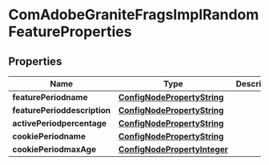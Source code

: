 
# ComAdobeGraniteFragsImplRandomFeatureProperties

## Properties
Name | Type | Description | Notes
------------ | ------------- | ------------- | -------------
**featurePeriodname** | [**ConfigNodePropertyString**](ConfigNodePropertyString.md) |  |  [optional]
**featurePerioddescription** | [**ConfigNodePropertyString**](ConfigNodePropertyString.md) |  |  [optional]
**activePeriodpercentage** | [**ConfigNodePropertyString**](ConfigNodePropertyString.md) |  |  [optional]
**cookiePeriodname** | [**ConfigNodePropertyString**](ConfigNodePropertyString.md) |  |  [optional]
**cookiePeriodmaxAge** | [**ConfigNodePropertyInteger**](ConfigNodePropertyInteger.md) |  |  [optional]



